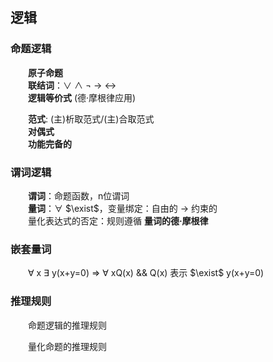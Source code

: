 ## **逻辑**

### **命题逻辑**

&emsp;&emsp;**原子命题**  
&emsp;&emsp;**联结词**：$\vee$ $\wedge$ $\neg$ $\rightarrow$ $\leftrightarrow$  
&emsp;&emsp;**逻辑等价式** (德·摩根律应用)

&emsp;&emsp;**范式**: (主)析取范式/(主)合取范式  
&emsp;&emsp;**对偶式**  
&emsp;&emsp;**功能完备的**

### **谓词逻辑**

&emsp;&emsp;**谓词**：命题函数，n位谓词  
&emsp;&emsp;**量词**：$\forall$ $\exist$，变量绑定：自由的 $\rightarrow$ 约束的  
&emsp;&emsp;量化表达式的否定：规则遵循 **量词的德·摩根律**

### **嵌套量词**

&emsp;&emsp;$\forall$ x $\exists$ y(x+y=0) $\Rightarrow$ $\forall$ xQ(x) && Q(x) 表示 $\exist$ y(x+y=0)

### **推理规则**

&emsp;&emsp;命题逻辑的推理规则

&emsp;&emsp;量化命题的推理规则